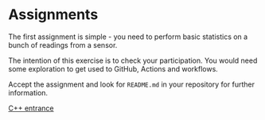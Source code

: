 # Assignments

The first assignment is simple - you need to perform basic statistics on a bunch of readings from a sensor.

The intention of this exercise is to check your participation. You would need some exploration to get used to GitHub, Actions and workflows.

Accept the assignment and look for `README.md` in your repository for further information.

[C++ entrance](https://classroom.github.com/a/B099OgVp)
